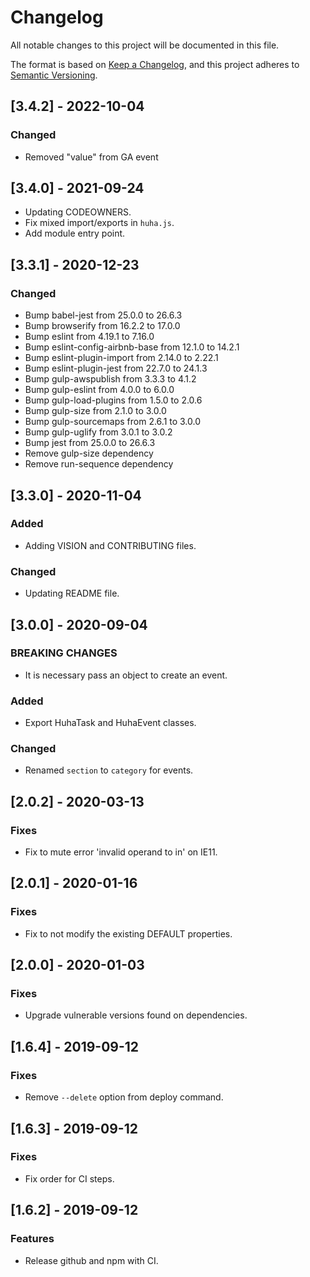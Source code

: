 # Changelog
All notable changes to this project will be documented in this file.

The format is based on [Keep a Changelog](https://keepachangelog.com/en/1.0.0/),
and this project adheres to [Semantic Versioning](https://semver.org/spec/v2.0.0.html).

## [3.4.2] - 2022-10-04
### Changed
- Removed "value" from GA event

## [3.4.0] - 2021-09-24

- Updating CODEOWNERS.
- Fix mixed import/exports in `huha.js`.
- Add module entry point.

## [3.3.1] - 2020-12-23
### Changed
- Bump babel-jest from 25.0.0 to 26.6.3
- Bump browserify from 16.2.2 to 17.0.0
- Bump eslint from 4.19.1 to 7.16.0
- Bump eslint-config-airbnb-base from 12.1.0 to 14.2.1
- Bump eslint-plugin-import from 2.14.0 to 2.22.1
- Bump eslint-plugin-jest from 22.7.0 to 24.1.3
- Bump gulp-awspublish from 3.3.3 to 4.1.2
- Bump gulp-eslint from 4.0.0 to 6.0.0
- Bump gulp-load-plugins from 1.5.0 to 2.0.6
- Bump gulp-size from 2.1.0 to 3.0.0
- Bump gulp-sourcemaps from 2.6.1 to 3.0.0
- Bump gulp-uglify from 3.0.1 to 3.0.2
- Bump jest from 25.0.0 to 26.6.3
- Remove gulp-size dependency
- Remove run-sequence dependency

## [3.3.0] - 2020-11-04
### Added
- Adding VISION and CONTRIBUTING files.

### Changed
- Updating README file.

## [3.0.0] - 2020-09-04
### BREAKING CHANGES
- It is necessary pass an object to create an event.

### Added
- Export HuhaTask and HuhaEvent classes.

### Changed
- Renamed `section` to `category` for events.

## [2.0.2] - 2020-03-13
### Fixes
- Fix to mute error 'invalid operand to in' on IE11.

## [2.0.1] - 2020-01-16
### Fixes
- Fix to not modify the existing DEFAULT properties.

## [2.0.0] - 2020-01-03
### Fixes
- Upgrade vulnerable versions found on dependencies.

## [1.6.4] - 2019-09-12
### Fixes
- Remove `--delete` option from deploy command.

## [1.6.3] - 2019-09-12
### Fixes
- Fix order for CI steps.

## [1.6.2] - 2019-09-12
### Features
- Release github and npm with CI.

